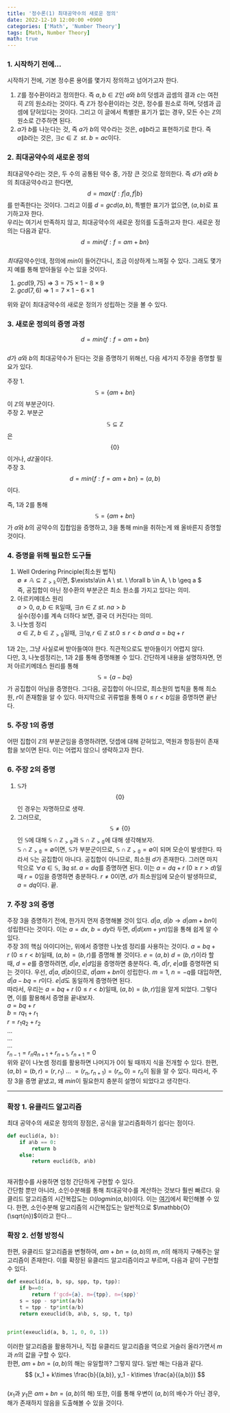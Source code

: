 ```yaml
---
title: '정수론(1) 최대공약수의 새로운 정의'
date: 2022-12-10 12:00:00 +0900
categories: ['Math', 'Number Theory']
tags: [Math, Number Theory]
math: true
---
```


<!-- Mathjax Support -->
<script type="text/javascript" async
  src="https://cdn.mathjax.org/mathjax/latest/MathJax.js?config=TeX-MML-AM_CHTML">
</script>

### 1. 시작하기 전에...
시작하기 전에, 기본 정수론 용어를 몇가지 정의하고 넘어가고자 한다.  
1. $\mathbb{Z}$를 정수환이라고 정의한다. 즉 $a, b\in \mathbb{Z}$인 $a$와 $b$의 덧셈과 곱셈의 결과 $c$는 여전히 $\mathbb{Z}$의 원소라는 것이다. 즉 $\mathbb{Z}$가 정수환이라는 것은, 정수를 원소로 하며, 덧셈과 곱셈에 닫혀있다는 것이다. 그리고 이 글에서 특별한 표기가 없는 경우, 모든 수는 $\mathbb{Z}$의 원소로 간주하면 된다.  
2. $a$가 $b$를 나눈다는 것, 즉 $a$가 $b$의 약수라는 것은, $a \|b$라고 표현하기로 한다. 즉 $a \|b$라는 것은, $\exists c \in \mathbb{Z} \ \ st. \ b=ac$이다.

### 2. 최대공약수의 새로운 정의
최대공약수라는 것은, 두 수의 공통된 약수 중, 가장 큰 것으로 정의한다. 즉 $d$가 $a$와 $b$의 최대공약수라고 한다면, $$d=max\{f: f|a,f|b\}$$ 를 만족한다는 것이다. 그리고 이를 $d=gcd(a,b)$, 특별한 표기가 없으면, $(a,b)$로 표기하고자 한다.  
우리는 여기서 만족하지 않고, 최대공약수의 새로운 정의를 도출하고자 한다. 새로운 정의는 다음과 같다.  
$$d=min\{f: f=am+bn\}$$  
*최대*공약수인데, 정의에 *min*이 들어간다니, 조금 이상하게 느껴질 수 있다. 그래도 몇가지 예를 통해 받아들일 수는 있을 것이다.

1. $gcd(9, 75)$ => $3=75\times1-8\times9$
2. $gcd(7, 6)$ => $1=7\times1-6\times1$  

위와 같이 최대공약수의 새로운 정의가 성립하는 것을 볼 수 있다.

### 3. 새로운 정의의 증명 과정
$$d=min\{f: f=am+bn\}$$  
$d$가 $a$와 $b$의 최대공약수가 된다는 것을 증명하기 위해선, 다음 세가지 주장을 증명할 필요가 있다.  

주장 1. $$\mathbb{S}=\{am+bn\}$$이 $\mathbb{Z}$의 부분군이다.  
주장 2. 부분군 $$\mathbb{S}\subseteq\mathbb{Z}$$은 $$\{0\}$$이거나, $d\mathbb{Z}$꼴이다.  
주장 3. $$d=min\{f: f=am+bn\}=(a,b)$$이다. 

즉, 1과 2를 통해 $$\mathbb{S}=\{am+bn\}$$가 $a$와 $b$의 공약수의 집합임을 증명하고, 3을 통해 min을 취하는게 왜 올바른지 증명할 것이다.  

### 4. 증명을 위해 필요한 도구들
1. Well Ordering Principle(최소원 법칙)  
	$\emptyset\ne\mathbb{A}\subseteq\mathbb{Z_{>k}}$이면, $\exists!a\in A \ st. \ \forall b \in A, \ b \geq a $  
    즉, 공집합이 아닌 정수환의 부분군은 최소 원소를 가지고 있다는 의미.
2. 아르키메데스 원리  
	$a>0, \ a,b\in \mathbb{R}$일때, $\exists n\in\mathbb{Z} \ st. \ na>b$  
    실수(정수)를 계속 더하다 보면, 결국 더 커진다는 의미.
3. 나눗셈 정리  
	$a\in\mathbb{Z}, \ b\in\mathbb{Z_{>0}}$일때, $\exists!q,r\in\mathbb{Z} \ st. 0\leq r \lt b \ and \ a=bq + r$  

1과 2는, 그냥 사실로써 받아들여야 한다. 직관적으로도 받아들이기 어렵지 않다.  
다만, 3, 나눗셈정리는, 1과 2를 통해 증명해볼 수 있다. 간단하게 내용을 설명하자면, 먼저 아르키메데스 원리를 통해 $$\mathbb{S}=\{a-bq\}$$가 공집합이 아님을 증명한다. 그다음, 공집합이 아니므로, 최소원의 법칙을 통해 최소원, $r$이 존재함을 알 수 있다. 마지막으로 귀류법을 통해 $0\leq r \lt b$임을 증명하면 끝난다.  

### 5. 주장 1의 증명
어떤 집합이 $\mathbb{Z}$의 부분군임을 증명하려면, 덧셉에 대해 갇혀있고, 역원과 항등원이 존재함을 보이면 된다. 이는 어렵지 않으니 생략하고자 한다.  

### 6. 주장 2의 증명
1. $\mathbb{S}$가 $$\{0\}$$인 경우는 자명하므로 생략.
2. 그러므로, $$\mathbb{S}\neq\{0\}$$인 $\mathbb{S}$에 대해 $\mathbb{S}\cap \mathbb{Z_{>0}}$과 $\mathbb{S}\cap \mathbb{Z_{>0}}$에 대해 생각해보자.  
	$\mathbb{S}\cap \mathbb{Z_{>0}}=\emptyset$이면, $\mathbb{S}$가 부분군이므로, $\mathbb{S}\cap \mathbb{Z_{>0}}=\emptyset$이 되며 모순이 발생한다. 따라서 $\mathbb{S}$는 공집합이 아니다. 공집합이 아니므로, 최소원 $d$가 존재한다. 그러면 마지막으로 $\forall a\in \mathbb{S}, \ \exists q \ st. \ a=dq$를 증명하면 된다. 이는 $a=dq+r \ (0 \geq r \gt d)$일때 $r=0$임을 증명하면 충분하다. $r\neq0$이면, $d$가 최소원임에 모순이 발생하므로, $a=dq$이다. 끝.

### 7. 주장 3의 증명
주장 3을 증명하기 전에, 한가지 먼저 증명해볼 것이 있다. $d|a, \ d|b \to d|am+bn$이 성립한다는 것이다. 이는 $a=dx, \ b=dy$라 두면, $d|d(xm+yn)$임을 통해 쉽게 알 수 있다.  
주장 3의 핵심 아이디어는, 위에서 증명한 나눗셈 정리를 사용하는 것이다. $a=bq + r \ (0\leq r \lt b)$일때, $(a,b)=(b,r)$를 증명해 볼 것이다. $e=(a,b)$ $d=(b,r)$이라 할 때, $d=e$를 증명하려면, $d|e$, $e|d$임을 증명하면 충분하다. 즉, $d|r$, $e|a$를 증명하면 되는 것이다. 우선, $d|a$, $d|b$이므로, $d|am+bn$이 성립한다. $m=1$, $n=-q$를 대입하면, $d|a-bq=r$이다. $e|d$도 동일하게 증명하면 된다.  
따라서, 우리는  $a=bq + r \ (0\leq r \lt b)$일때, $(a,b)=(b,r)$임을 알게 되었다. 그렇다면, 이를 활용해서 증명을 끝내보자.  
$a=bq+r$  
$b=rq_1+r_1$  
$r=r_1q_2+r_2$  
...  
...  
...  
$r_{n-1}=r_nq_{n+1}+r_{n+1}$, $r_{n+1}=0$  
위와 같이 나눗셈 정리를 활용하면 나머지가 $0$이 될 때까지 식을 전개할 수 있다. 한편,  
$(a,b)=(b,r)=(r,r_1) \ ... \ = (r_n,r_{n+1})=(r_n,0)=r_n$이 됨을 알 수 있다. 따라서, 주장 3을 증명 끝냈고, 왜 *min*이 필요한지 충분히 설명이 되었다고 생각한다.

---

### 확장 1. 유클리드 알고리즘
최대 공약수의 새로운 정의의 장점은, 공식을 알고리즘화하기 쉽다는 점이다.  
``` py
def euclid(a, b):
    if a%b == 0:
        return b
    else:
        return euclid(b, a%b)
        
```  
재귀함수를 사용하면 엄청 간단하게 구현할 수 있다.  
간단함 뿐만 아니라, 소인수분해를 통해 최대공약수를 계산하는 것보다 훨씬 빠르다. 유클리드 알고리즘의 시간복잡도는 $\mathbb{O}(log{min(a,b)})$이다. 이는 [여기](https://www.geeksforgeeks.org/time-complexity-of-euclidean-algorithm/)에서 확인해볼 수 있다. 한편, 소인수분해 알고리즘의 시간복잡도는 일반적으로 $\mathbb{O}(\sqrt{n})$이라고 한다...   

### 확장 2. 선형 방정식
한편, 유클리드 알고리즘을 변형하여, $am+bn=(a,b)$의 $m$, $n$의 해까지 구해주는 알고리즘이 존재한다. 이를 확장된 유클리드 알고리즘이라고 부르며, 다음과 같이 구현할 수 있다. 
``` py
def exeuclid(a, b, sp, spp, tp, tpp):
    if b==0:
        return f'gcd={a}, m={tpp}, n={spp}'
    s = spp - sp*int(a/b)
    t = tpp - tp*int(a/b)
    return exeuclid(b, a%b, s, sp, t, tp)


print(exeuclid(a, b, 1, 0, 0, 1))
``` 
이러한 알고리즘을 활용하거나, 직접 유클리드 알고리즘을 역으로 거슬러 올라가면서 $m$과 $n$의 값을 구할 수 있다.  
한편, $am+bn=(a,b)$의 해는 유일할까? 그렇지 않다. 일반 해는 다음과 같다. 
$$
(x_1 + k\times \frac{b}{(a,b)}, y_1 - k\times \frac{a}{(a,b)})
$$  
($x_1$과 $y_1$은 $am+bn=(a,b)$의 해)
또한, 이를 통해 우변이 $(a, b)$의 배수가 아닌 경우, 해가 존재하지 않음을 도출해볼 수 있을 것이다.  
